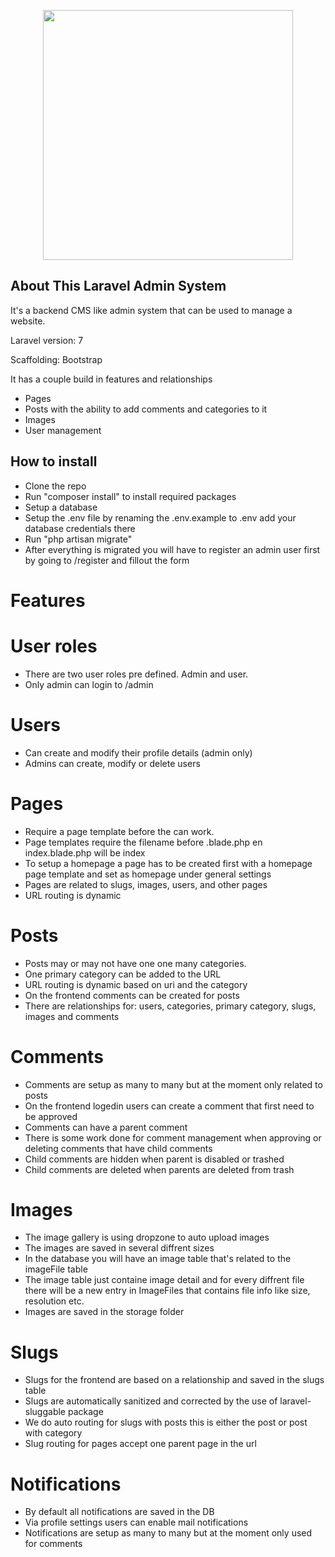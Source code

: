 <p align="center"><img src="https://res.cloudinary.com/dtfbvvkyp/image/upload/v1566331377/laravel-logolockup-cmyk-red.svg" width="400"></p>

## About This Laravel Admin System

It's a backend CMS like admin system that can be used to manage a website.

Laravel version: 7

Scaffolding: Bootstrap

It has a couple build in features and relationships
- Pages
- Posts with the ability to add comments and categories to it
- Images
- User management

## How to install
- Clone the repo
- Run "composer install" to install required packages
- Setup a database
- Setup the .env file by renaming the .env.example to .env add your database credentials there
- Run "php artisan migrate"
- After everything is migrated you will have to register an admin user first  by going to /register and fillout the form

# Features

# User roles
- There are two user roles pre defined. Admin and user.
- Only admin can login to /admin

# Users
- Can create and modify their profile details (admin only)
- Admins can create, modify or delete users

# Pages
- Require a page template before the can work.
- Page templates require the filename before .blade.php   en index.blade.php will be index
- To setup a homepage a page has to be created first with a homepage page template and set as homepage under general settings
- Pages are related to slugs, images, users, and other pages
- URL routing is dynamic

# Posts
- Posts may or may not have one one many categories.
- One primary category can be added to the URL
- URL routing is dynamic based on uri and the category
- On the frontend comments can be created for posts
- There are relationships for: users, categories, primary category, slugs, images and comments

# Comments
- Comments are setup as many to many but at the moment only related to posts
- On the frontend logedin users can create a comment that first need to be approved
- Comments can have a parent comment
- There is some work done for comment management when approving or deleting comments that have child comments
- Child comments are hidden when parent is disabled or trashed
- Child comments are deleted when parents are deleted from trash

# Images
- The image gallery is using dropzone to auto upload images
- The images are saved in several diffrent sizes
- In the database you will have an image table that's related to the imageFile table
- The image table just containe image detail and for every diffrent file there will be a new entry in ImageFiles that contains file info like size, resolution etc.
- Images are saved in the storage folder

# Slugs
- Slugs for the frontend are based on a relationship and saved in the slugs table
- Slugs are automatically sanitized and corrected by the use of laravel-sluggable package
- We do auto routing for slugs with posts this is either the post or post with category
- Slug routing for pages accept one parent page in the url

# Notifications
- By default all notifications are saved in the DB
- Via profile settings users can enable mail notifications
- Notifications are setup as many to many but at the moment only used for comments



